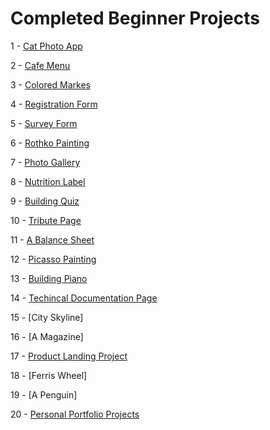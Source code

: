 
# Completed Beginner Projects 
1 - [Cat Photo App](https://github.com/ibrahimbayburtlu/Web-projects/tree/master/Cat%20App)

2 - [Cafe Menu](https://github.com/ibrahimbayburtlu/Web-projects/tree/master/Cafe%20Menu)

3 - [Colored Markes](https://github.com/ibrahimbayburtlu/Web-projects/tree/master/Colored%20Markers)

4 - [Registration Form](https://github.com/ibrahimbayburtlu/Web-projects/tree/master/Registration%20Form)

5 - [Survey Form](https://github.com/ibrahimbayburtlu/Web-projects/tree/master/Survey%20Form)

6 - [Rothko Painting](https://github.com/ibrahimbayburtlu/Web-projects/tree/master/Rothko%20Painting)

7 - [Photo Gallery](https://github.com/ibrahimbayburtlu/Web-projects/tree/master/Photo%20Gallery)

8 - [Nutrition Label](https://github.com/ibrahimbayburtlu/Web-projects/tree/master/Nutrition%20Page)

9 - [Building Quiz](https://github.com/ibrahimbayburtlu/Web-projects/tree/master/Building%20Quiz)

10 - [Tribute Page](https://github.com/ibrahimbayburtlu/Web-projects/tree/master/Tribute%20Page)

11 - [A Balance Sheet](https://github.com/ibrahimbayburtlu/Web-projects/tree/master/Balance%20Sheet)

12 - [Picasso Painting](https://github.com/ibrahimbayburtlu/Web-projects/tree/master/Picasso%20Painting)

13 - [Building Piano](https://github.com/ibrahimbayburtlu/Web-projects/tree/master/Piano)

14 - [Techincal Documentation Page](https://github.com/ibrahimbayburtlu/Web-projects/tree/master/Techincal%20Documentation%20Page)

15 - [City Skyline]

16 - [A Magazine]

17 - [Product Landing Project](https://github.com/ibrahimbayburtlu/Web-projects/tree/master/Product%20Landing%20Project)

18 - [Ferris Wheel]

19 - [A Penguin]

20 - [Personal Portfolio Projects](https://github.com/ibrahimbayburtlu/Web-projects/tree/master/Personal%20Portfolio%20Webpage)



